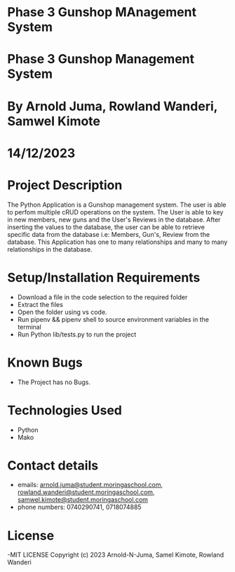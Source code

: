 # Phase 3 Gunshop MAnagement System
# Phase 3 Gunshop Management System
# By Arnold Juma, Rowland Wanderi, Samwel Kimote
# 14/12/2023

# Project Description

The Python Application is a Gunshop management system. The user is able to perfom multiple cRUD operations on the system. The User is able to key in new members, new guns and the User's Reviews in the database. After inserting the values to the database, the user can be able to retrieve specific data from the database i.e: Members, Gun's, Review from the database. This Application has one to many relationships and many to many relationships in the database.

# Setup/Installation Requirements
- Download a file in the code selection to the required folder
- Extract the files 
- Open the folder using vs code.
- Run pipenv && pipenv shell to source environment variables in the terminal
- Run Python lib/tests.py to run the project 

# Known Bugs

- The Project has no Bugs.

# Technologies Used

- Python
- Mako


# Contact details

- emails: arnold.juma@student.moringaschool.com, rowland.wanderi@student.moringaschool.com, samwel.kimote@student.moringaschool.com
- phone numbers: 0740290741, 0718074885


# License

-MIT LICENSE Copyright (c) 2023 Arnold-N-Juma, Samel Kimote, Rowland Wanderi